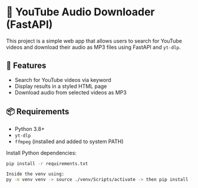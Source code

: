 # 🎵 YouTube Audio Downloader (FastAPI)

This project is a simple web app that allows users to search for YouTube videos and download their audio as MP3 files using FastAPI and `yt-dlp`.

## 🚀 Features

- Search for YouTube videos via keyword
- Display results in a styled HTML page
- Download audio from selected videos as MP3

## 📦 Requirements

- Python 3.8+
- `yt-dlp`
- `ffmpeg` (installed and added to system PATH)

Install Python dependencies:

```bash
pip install -r requirements.txt

Inside the venv using:
py -m venv venv -> source ./venv/Scripts/activate -> then pip install -r requirements.txt
